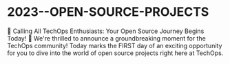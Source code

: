 # 2023--OPEN-SOURCE-PROJECTS
 🌟 Calling All TechOps Enthusiasts: Your Open Source Journey Begins Today! 🌟  We're thrilled to announce a groundbreaking moment for the TechOps community! Today marks the FIRST day of an exciting opportunity for you to dive into the world of open source projects right here at TechOps.
